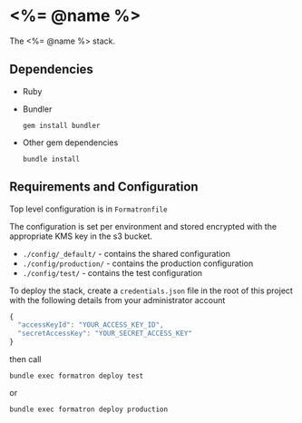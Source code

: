# <%= @name %>

The <%= @name %> stack.

## Dependencies

- Ruby
- Bundler

    ```
    gem install bundler
    ```

- Other gem dependencies

    ```
    bundle install
    ```

## Requirements and Configuration

Top level configuration is in `Formatronfile`

The configuration is set per environment and stored encrypted with the appropriate KMS key in the s3 bucket.

- `./config/_default/` - contains the shared configuration
- `./config/production/` - contains the production configuration
- `./config/test/` - contains the test configuration

To deploy the stack, create a `credentials.json` file in the root of this project with the following details from your administrator account

```javascript
{
  "accessKeyId": "YOUR_ACCESS_KEY_ID",
  "secretAccessKey": "YOUR_SECRET_ACCESS_KEY"
}
```

then call

```
bundle exec formatron deploy test
```

or

```
bundle exec formatron deploy production
```
